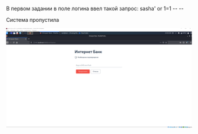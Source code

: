 В первом задании в поле логина ввел такой запрос: sasha' or 1=1 -- --

Система пропустила

![](pic/um.png)